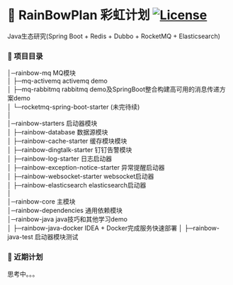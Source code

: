 #  🌈 RainBowPlan 彩虹计划 [![License](http://img.shields.io/:license-apache-brightgreen.svg)](http://www.apache.org/licenses/LICENSE-2.0.html)
Java生态研究(Spring Boot + Redis + Dubbo + RocketMQ + Elasticsearch)

### 🌱 项目目录

   │─rainbow-mq MQ模块  
   │ ├─mq-activemq  activemq demo  
   │ ├─mq-rabbitmq  rabbitmq demo及SpringBoot整合构建高可用的消息传递方案demo  
   │ └─rocketmq-spring-boot-starter (未完待续)  
   │      
   │─rainbow-starters 启动器模块  
   │ ├─rainbow-database 数据源模块    
   │ ├─rainbow-cache-starter 缓存模块模块    
   │ ├─rainbow-dingtalk-starter 钉钉告警模块      
   │ ├─rainbow-log-starter 日志启动器    
   │ ├─rainbow-exception-notice-starter 异常提醒启动器      
   │ ├─rainbow-websocket-starter websocket启动器     
   │ ├─rainbow-elasticsearch elasticsearch启动器       
   │      
   │─rainbow-core 主模块  
   │─rainbow-dependencies 通用依赖模块  
   │─rainbow-java java技巧和其他学习demo   
   │ ├─rainbow-java-docker  IDEA + Docker完成服务快速部署
   │ ├─rainbow-java-test  启动器模块测试
   
### 🎯 近期计划
 
思考中。。。